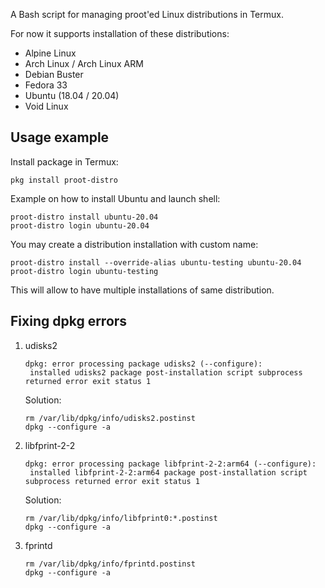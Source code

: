 A Bash script for managing proot'ed Linux distributions in Termux.

For now it supports installation of these distributions:

* Alpine Linux
* Arch Linux / Arch Linux ARM
* Debian Buster
* Fedora 33
* Ubuntu (18.04 / 20.04)
* Void Linux

## Usage example

Install package in Termux:
```
pkg install proot-distro
```

Example on how to install Ubuntu and launch shell:
```
proot-distro install ubuntu-20.04
proot-distro login ubuntu-20.04
```

You may create a distribution installation with custom name:
```
proot-distro install --override-alias ubuntu-testing ubuntu-20.04
proot-distro login ubuntu-testing
```
This will allow to have multiple installations of same distribution.

## Fixing dpkg errors

1. udisks2
   ```
   dpkg: error processing package udisks2 (--configure):
    installed udisks2 package post-installation script subprocess returned error exit status 1
   ```
   Solution:
   ```
   rm /var/lib/dpkg/info/udisks2.postinst
   dpkg --configure -a
   ```
2. libfprint-2-2
   ```
   dpkg: error processing package libfprint-2-2:arm64 (--configure):
    installed libfprint-2-2:arm64 package post-installation script subprocess returned error exit status 1
   ```
   Solution:
   ```
   rm /var/lib/dpkg/info/libfprint0:*.postinst
   dpkg --configure -a
   ```
3. fprintd
   ```
   rm /var/lib/dpkg/info/fprintd.postinst
   dpkg --configure -a
   ```
